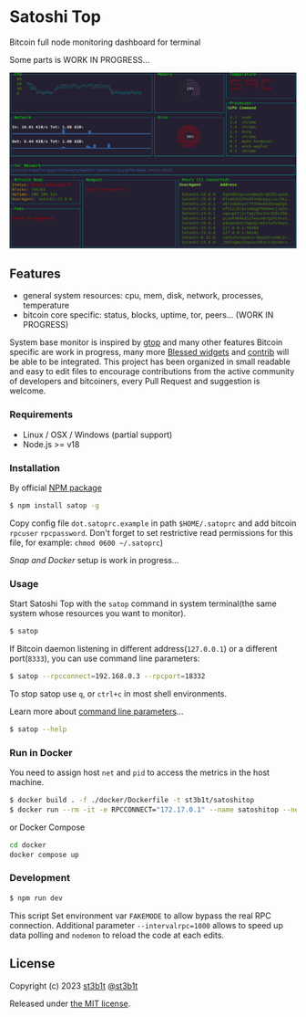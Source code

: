 # Satoshi Top

Bitcoin full node monitoring dashboard for terminal

Some parts is WORK IN PROGRESS...

![system](docs/satoshitop.gif)

## Features
- general system resources: cpu, mem, disk, network, processes, temperature
- bitcoin core specific: status, blocks, uptime, tor, peers... (WORK IN PROGRESS)

System base monitor is inspired by [gtop](https://github.com/aksakalli/gtop) and many other features Bitcoin specific are work in progress, many more [Blessed widgets](https://github.com/chjj/blessed#widgets) and [contrib](https://github.com/yaronn/blessed-contrib#widgets) will be able to be integrated.
This project has been organized in small readable and easy to edit files to encourage contributions from the active community of developers and bitcoiners, every Pull Request and suggestion is welcome.


### Requirements

* Linux / OSX / Windows (partial support)
* Node.js >= v18

### Installation

By official [NPM package](https://npmjs.com/package/satop)

```sh
$ npm install satop -g
```
Copy config file `dot.satoprc.example` in path `$HOME/.satoprc` and add bitcoin `rpcuser` `rpcpassword`.
Don't forget to set restrictive read permissions for this file, for example: `chmod 0600 ~/.satoprc`)

*Snap and Docker* setup is work in progress...

### Usage

Start Satoshi Top with the `satop` command in system terminal(the same system whose resources you want to monitor).

```sh
$ satop
```

If Bitcoin daemon listening in different address(`127.0.0.1`) or a different port(`8333`), you can use command line parameters:

```sh
$ satop --rpcconnect=192.168.0.3 --rpcport=18332
```

To stop satop use `q`, or `ctrl+c` in most shell environments.

Learn more about [command line parameters](docs/cli.md)...

```sh
$ satop --help
```

### Run in Docker

You need to assign host `net` and `pid` to access the metrics in the host machine.

```sh
$ docker build . -f ./docker/Dockerfile -t st3b1t/satoshitop
$ docker run --rm -it -e RPCCONNECT="172.17.0.1" --name satoshitop --net="host" --pid="host" st3b1t/satoshitop
```

or Docker Compose
```sh
cd docker
docker compose up
```

### Development

```sh
$ npm run dev
```

This script Set environment var `FAKEMODE` to allow bypass the real RPC connection.
Additional parameter `--intervalrpc=1000` allows to speed up data polling and `nodemon` to reload the code at each edits.


## License

Copyright (c) 2023 [st3b1t](https://github.com/st3b1t) [@st3b1t](https://twitter.com/st3b1t)

Released under [the MIT license](LICENSE).
